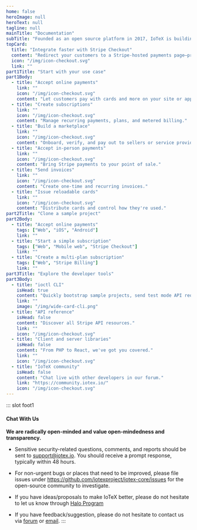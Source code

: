 ```yaml
---
home: false
heroImage: null
heroText: null
tagline: null
mainTitle: "Documentation"
subTitle: "Founded as an open source platform in 2017, IoTeX is building the Internet of Trusted Things, an open ecosystem where all "things" can interact with trust and privacy."
topCard:
  title: "Integrate faster with Stripe Checkout"
  content: "Redirect your customers to a Stripe-hosted payments page—prebuilt, safe, and responsive across web and mobile."
  icon: "/img/icon-checkout.svg"
  link: ""
part1Title: "Start with your use case"
part1Body:
  - title: "Accept online payments"
    link: ""
    icon: "/img/icon-checkout.svg"
    content: "Let customers pay with cards and more on your site or app."
  - title: "Create subscriptions"
    link: ""
    icon: "/img/icon-checkout.svg"
    content: "Manage recurring payments, plans, and metered billing."
  - title: "Build a marketplace"
    link: ""
    icon: "/img/icon-checkout.svg"
    content: "Onboard, verify, and pay out to sellers or service providers."
  - title: "Accept in-person payments"
    link: ""
    icon: "/img/icon-checkout.svg"
    content: "Bring Stripe payments to your point of sale."
  - title: "Send invoices"
    link: ""
    icon: "/img/icon-checkout.svg"
    content: "Create one-time and recurring invoices."
  - title: "Issue reloadable cards"
    link: ""
    icon: "/img/icon-checkout.svg"
    content: "Distribute cards and control how they're used."
part2Title: "Clone a sample project"
part2Body:
  - title: "Accept online payments"
    tags: ["Web", "iOS", "Android"]
    link: ""
  - title: "Start a simple subscription"
    tags: ["Web", "Mobile web", "Stripe Checkout"]
    link: ""
  - title: "Create a multi-plan subscription"
    tags: ["Web", "Stripe Billing"]
    link: ""
part3Title: "Explore the developer tools"
part3Body:
  - title: "ioctl CLI"
    isHead: true
    content: "Quickly bootstrap sample projects, send test mode API requests, debug webhooks and more, right from your terminal."
    link: ""
    image: "/img/wide-card-cli.png"
  - title: "API reference"
    isHead: false
    content: "Discover all Stripe API resources."
    link: ""
    icon: "/img/icon-checkout.svg"
  - title: "Client and server libraries"
    isHead: false
    content: "From PHP to React, we've got you covered."
    link: ""
    icon: "/img/icon-checkout.svg"
  - title: "IoTeX community"
    isHead: false
    content: "Chat live with other developers in our forum."
    link: "https://community.iotex.io/"
    icon: "/img/icon-checkout.svg"
---
```


<Home-Content />

::: slot foot1

#### Chat With Us

**We are radically open-minded and value open-mindedness and transparency.**

- Sensitive security-related questions, comments, and reports should be sent to support@iotex.io. You should receive a prompt response, typically within 48 hours.

- For non-urgent bugs or places that need to be improved, please file issues under https://github.com/iotexproject/iotex-core/issues for the open-source community to investigate.

- If you have ideas/proposals to make IoTeX better, please do not hesitate to let us know through [Halo Program](http://iotex.io/halo)

- If you have feedback/suggestion, please do not hesitate to contact us via [forum](https://community.iotex.io/c/research-development/protocol) or [email](support@iotex.io). 
:::

